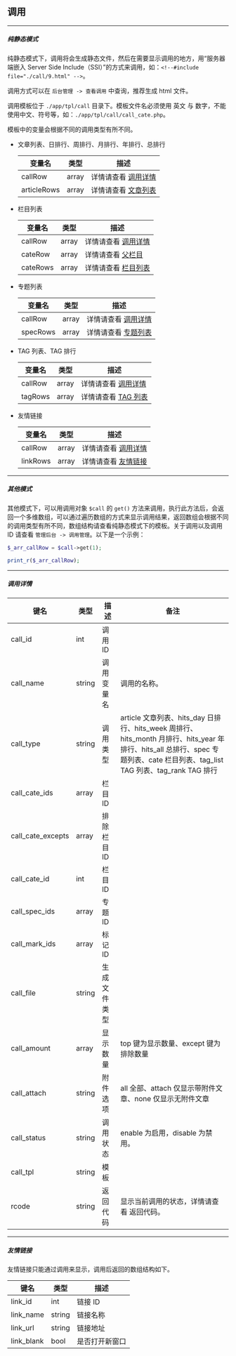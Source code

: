 ## 调用

----------

##### 纯静态模式

纯静态模式下，调用将会生成静态文件，然后在需要显示调用的地方，用“服务器端嵌入 Server Side Include（SSI）”的方式来调用，如：`<!--#include file="./call/9.html" -->`。

调用方式可以在 `后台管理 -> 查看调用` 中查询，推荐生成 html 文件。

调用模板位于 `./app/tpl/call` 目录下。模板文件名必须使用 英文 与 数字，不能使用中文、符号等，如：`./app/tpl/call/call_cate.php`。

模板中的变量会根据不同的调用类型有所不同。

* 文章列表、日排行、周排行、月排行、年排行、总排行

    | 变量名 | 类型 | 描述 |
    | - | - | - |
    | callRow | array | 详情请查看 [调用详情](#callRow) |
    | articleRows | array | 详情请查看 [文章列表](article.md) |


* 栏目列表

    | 变量名 | 类型 | 描述 |
    | - | - | - |
    | callRow | array | 详情请查看 [调用详情](#callRow) |
    | cateRow | array | 详情请查看 [父栏目](cate.md) |
    | cateRows | array | 详情请查看 [栏目列表](cate.md) |

* 专题列表

    | 变量名 | 类型 | 描述 |
    | - | - | - |
    | callRow | array | 详情请查看 [调用详情](#callRow) |
    | specRows | array | 详情请查看 [专题列表](spec.md) |

* TAG 列表、TAG 排行

    | 变量名 | 类型 | 描述 |
    | - | - | - |
    | callRow | array | 详情请查看 [调用详情](#callRow) |
    | tagRows | array | 详情请查看 [TAG 列表](tag.md) |

* 友情链接

    | 变量名 | 类型 | 描述 |
    | - | - | - |
    | callRow | array | 详情请查看 [调用详情](#callRow) |
    | linkRows | array | 详情请查看 [友情链接](#linkRow) |

----------

##### 其他模式

其他模式下，可以用调用对象 `$call` 的 `get()` 方法来调用，执行此方法后，会返回一个多维数组，可以通过遍历数组的方式来显示调用结果，返回数组会根据不同的调用类型有所不同，数组结构请查看纯静态模式下的模板。关于调用以及调用 ID 请查看 `管理后台 -> 调用管理`。以下是一个示例：

``` php
$_arr_callRow = $call->get(1);

print_r($_arr_callRow);
```

----------

<span id="callRow"></span>

##### 调用详情

| 键名 | 类型 | 描述 | 备注 |
| - | - | - | - |
| call_id | int | 调用 ID |   |
| call_name | string | 调用变量名 | 调用的名称。 |
| call_type | string | 调用类型 | article 文章列表、hits_day 日排行、hits_week 周排行、hits_month 月排行、hits_year 年排行、hits_all 总排行、spec 专题列表、cate 栏目列表、tag_list TAG 列表、tag_rank TAG 排行 |
| call_cate_ids | array | 栏目 ID |   |
| call_cate_excepts | array | 排除栏目 ID |   |
| call_cate_id | int | 栏目 ID |   |
| call_spec_ids | array | 专题 ID |  |
| call_mark_ids | array | 标记 ID |   |
| call_file | string | 生成文件类型 |
| call_amount | array | 显示数量 | top 键为显示数量、except 键为排除数量 |
| call_attach | string | 附件选项 | all 全部、attach 仅显示带附件文章、none 仅显示无附件文章 |
| call_status | string | 调用状态 | enable 为启用，disable 为禁用。 |
| call_tpl | string | 模板 |   |
| rcode | string | 返回代码 | 显示当前调用的状态，详情请查看 返回代码。 |


----------

<span id="linkRow"></span>

##### 友情链接

友情链接只能通过调用来显示，调用后返回的数组结构如下。

| 键名 | 类型 | 描述 |
| - | - | - |
| link_id | int | 链接 ID |
| link_name | string | 链接名称 |
| link_url | string | 链接地址 |
| link_blank | bool | 是否打开新窗口 |
